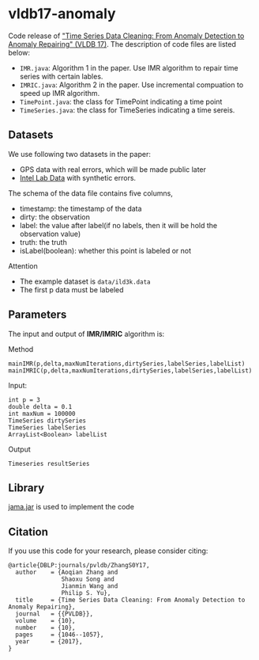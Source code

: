 # vldb17-anomaly
Code release of ["Time Series Data Cleaning: From Anomaly Detection to Anomaly Repairing" (VLDB 17)](https://dl.acm.org/citation.cfm?id=3115410).
The description of code files are listed below:

- `IMR.java`: Algorithm 1 in the paper. Use IMR algorithm to repair time series with certain lables.
- `IMRIC.java`: Algorithm 2 in the paper. Use incremental compuation to speed up IMR algorithm.
- `TimePoint.java`: the class for TimePoint indicating a time point
- `TimeSeries.java`: the class for TimeSeries indicating a time sereis.

Datasets
----------
We use following two datasets in the paper:

- GPS data with real errors, which will be made public later
- [Intel Lab Data](http://db.csail.mit.edu/labdata/labdata.html) with synthetic errors.

The schema of the data file contains five columns, 

- timestamp: the timestamp of the data
- dirty: the observation
- label: the value after label(if no labels, then it will be hold the observation value)
- truth: the truth
- isLabel(boolean): whether this point is labeled or not

Attention

- The example dataset is `data/ild3k.data`
- The first p data must be labeled

Parameters
----------
The input and output of **IMR/IMRIC** algorithm is:

Method

```
mainIMR(p,delta,maxNumIterations,dirtySeries,labelSeries,labelList)
mainIMRIC(p,delta,maxNumIterations,dirtySeries,labelSeries,labelList)
```

Input:

```
int p = 3
double delta = 0.1
int maxNum = 100000
TimeSeries dirtySeries
TimeSeries labelSeries
ArrayList<Boolean> labelList
```

Output

```
Timeseries resultSeries
```

Library
----------
[jama.jar](http://math.nist.gov/javanumerics/jama/) is used to implement the code

Citation
----------
If you use this code for your research, please consider citing:

```
@article{DBLP:journals/pvldb/ZhangS0Y17,
  author    = {Aoqian Zhang and
               Shaoxu Song and
               Jianmin Wang and
               Philip S. Yu},
  title     = {Time Series Data Cleaning: From Anomaly Detection to Anomaly Repairing},
  journal   = {{PVLDB}},
  volume    = {10},
  number    = {10},
  pages     = {1046--1057},
  year      = {2017},
}
```

